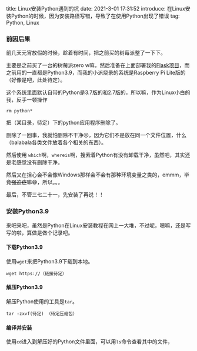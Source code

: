 title: Linux安装Python遇到的坑
date: 2021-3-01 17:31:52
introduce: 在Linux安装Python的时候，因为安装路径写错，导致了在使用Python出现了错误
tag: Python, Linux

### 前因后果
前几天元宵放假的时候，趁着有时间，把之前买的树莓派整了一下下。

主要是之前买了一台的树莓派zero w嘛，然后准备在上面部署我的[Flask项目](http://facker.herokuapp.com)，而之前用的一直都是Python3.9，而我的小派烧录的系统是Raspberry Pi Lite版的（好像是吧，此处待定）。

这个系统里面默认自带的Python是3.7版的和2.7版的，所以嘛，作为Linux小白的我，反手一顿操作

```Linux
rm python*
```

把（某目录，待定）下的python应用程序删除了。

删除了一回事，我就怕删除不干净😥，因为它们不是放在同一个文件位置，什么（balabala各类文件放着各个相关的东西）。

然后使用 `which`啊，`whereis`啊，搜索着Python有没有卸载干净，虽然吧，其实还是老感觉没有删除干净。

然后又在担心会不会像Windows那样会不会有那种环境变量之类的，emmm，毕竟~~强迫症~~嘛😅，所以。。。

最后，不管三七二十一，先安装了再说！！

### 安装Python3.9
来吧来吧，虽然是Python在Linux安装教程在网上一大堆，不过呢，嗯嘛，还是写写的啦，算做是做个记录吧。

#### 下载Python3.9
使用`wget`来把Python3.9下载到本地。

```Linux
wget https://（链接待定）
```

#### 解压Python3.9
解压Python使用的工具是`tar`。

```Linux
tar -zxvf(待定) （待定压缩包）
```

#### 编译并安装
使用`cd`进入到解压好的Python文件里面，可以用`ls`命令查看其中的文件，
